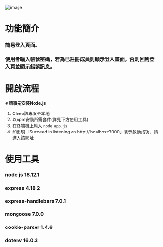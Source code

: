 ![image]()

# 功能簡介

### 簡易登入頁面。
### 使用者輸入帳號密碼，若為已註冊成員則顯示登入畫面，否則回到登入頁並顯示錯誤訊息。


# 開啟流程

**※請事先安裝Node.js**

1. Clone該專案至本地
2. 以npm安裝所需套件(詳見下方使用工具)
3. 在終端機上輸入
`node app.js`
4. 如出現「Succeed in listening on http://localhost:3000」表示啟動成功，請進入該網址


# 使用工具

### node.js 18.12.1
### express 4.18.2
### express-handlebars 7.0.1
### mongoose 7.0.0
### cookie-parser 1.4.6
### dotenv 16.0.3
